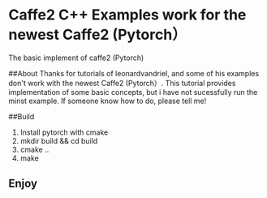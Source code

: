 # Caffe2 C++ Examples work for the newest Caffe2 (Pytorch）
The basic implement of caffe2 (Pytorch)

##About
Thanks for tutorials of leonardvandriel, and some of his examples don't work with the newest Caffe2 (Pytorch）.
This tutorial provides implementation of some basic concepts, but i have not sucessfully run the minst example. If someone know how to do, please tell me!

##Build
1. Install pytorch with cmake 
2. mkdir build && cd build 
3. cmake ..
4. make 
## Enjoy 
